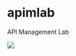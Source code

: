 # apimlab
API Management Lab

<a href="https://portal.azure.com/#create/Microsoft.Template/uri/https%3A%2F%2Fraw.githubusercontent.com%2Fdbarkol%2Fapimlab%2Fmaster%2Fazuredeploy.json" target="_blank"><img src="http://azuredeploy.net/deploybutton.png"/></a>

